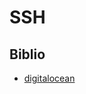 # SSH

## Biblio

- [digitalocean](https://www.digitalocean.com/community/tutorials/how-to-set-up-ssh-keys-on-ubuntu-1604#step-2-%E2%80%94-copy-the-public-key-to-ubuntu-server)
